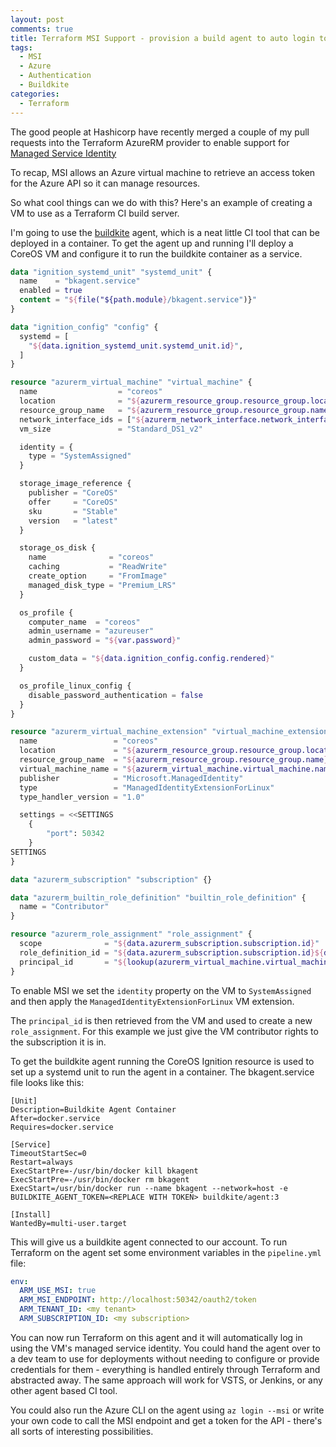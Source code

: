 ```yaml
---
layout: post
comments: true
title: Terraform MSI Support - provision a build agent to auto login to Azure
tags:
  - MSI
  - Azure
  - Authentication
  - Buildkite
categories:
  - Terraform
---
```


The good people at Hashicorp have recently merged a couple of
my pull requests into the Terraform AzureRM provider to enable
support for [Managed Service Identity](https://docs.microsoft.com/en-us/azure/active-directory/managed-service-identity/overview)

To recap, MSI allows an Azure virtual machine to retrieve an access
token for the Azure API so it can manage resources.

So what cool things can we do with this? Here's an example of creating
a VM to use as a Terraform CI build server.

I'm going to use the [buildkite](https://buildkite.com) agent, which is
a neat little CI tool that can be deployed in a container. To get
the agent up and running I'll deploy a CoreOS VM and configure it
to run the buildkite container as a service.

```terraform
data "ignition_systemd_unit" "systemd_unit" {
  name    = "bkagent.service"
  enabled = true
  content = "${file("${path.module}/bkagent.service")}"
}

data "ignition_config" "config" {
  systemd = [
    "${data.ignition_systemd_unit.systemd_unit.id}",
  ]
}

resource "azurerm_virtual_machine" "virtual_machine" {
  name                  = "coreos"
  location              = "${azurerm_resource_group.resource_group.location}"
  resource_group_name   = "${azurerm_resource_group.resource_group.name}"
  network_interface_ids = ["${azurerm_network_interface.network_interface.id}"]
  vm_size               = "Standard_DS1_v2"

  identity = {
    type = "SystemAssigned"
  }

  storage_image_reference {
    publisher = "CoreOS"
    offer     = "CoreOS"
    sku       = "Stable"
    version   = "latest"
  }

  storage_os_disk {
    name              = "coreos"
    caching           = "ReadWrite"
    create_option     = "FromImage"
    managed_disk_type = "Premium_LRS"
  }

  os_profile {
    computer_name  = "coreos"
    admin_username = "azureuser"
    admin_password = "${var.password}"

    custom_data = "${data.ignition_config.config.rendered}"
  }

  os_profile_linux_config {
    disable_password_authentication = false
  }
}

resource "azurerm_virtual_machine_extension" "virtual_machine_extension" {
  name                 = "coreos"
  location             = "${azurerm_resource_group.resource_group.location}"
  resource_group_name  = "${azurerm_resource_group.resource_group.name}"
  virtual_machine_name = "${azurerm_virtual_machine.virtual_machine.name}"
  publisher            = "Microsoft.ManagedIdentity"
  type                 = "ManagedIdentityExtensionForLinux"
  type_handler_version = "1.0"

  settings = <<SETTINGS
    {
        "port": 50342
    }
SETTINGS
}

data "azurerm_subscription" "subscription" {}

data "azurerm_builtin_role_definition" "builtin_role_definition" {
  name = "Contributor"
}

resource "azurerm_role_assignment" "role_assignment" {
  scope              = "${data.azurerm_subscription.subscription.id}"
  role_definition_id = "${data.azurerm_subscription.subscription.id}${data.azurerm_builtin_role_definition.builtin_role_definition.id}"
  principal_id       = "${lookup(azurerm_virtual_machine.virtual_machine.identity[0], "principal_id")}"
}
```

To enable MSI we set the `identity` property on the VM to `SystemAssigned`
and then apply the `ManagedIdentityExtensionForLinux` VM extension.

The `principal_id` is then retrieved from the VM and used to create a new
`role_assignment`. For this example we just give the VM contributor rights
to the subscription it is in.

To get the buildkite agent running the CoreOS Ignition resource
is used to set up a systemd unit to run the agent in a container.
The bkagent.service file looks like this:

```
[Unit]
Description=Buildkite Agent Container
After=docker.service
Requires=docker.service

[Service]
TimeoutStartSec=0
Restart=always
ExecStartPre=-/usr/bin/docker kill bkagent
ExecStartPre=-/usr/bin/docker rm bkagent
ExecStart=/usr/bin/docker run --name bkagent --network=host -e BUILDKITE_AGENT_TOKEN=<REPLACE WITH TOKEN> buildkite/agent:3

[Install]
WantedBy=multi-user.target
```

This will give us a buildkite agent connected to our account. To run Terraform
on the agent set some environment variables in the `pipeline.yml` file:

```yaml
env:
  ARM_USE_MSI: true
  ARM_MSI_ENDPOINT: http://localhost:50342/oauth2/token
  ARM_TENANT_ID: <my tenant>
  ARM_SUBSCRIPTION_ID: <my subscription>
```

You can now run Terraform on this agent and it will automatically log in using
the VM's managed service identity. You could hand the agent over to a dev team to
use for deployments without needing to configure or provide credentials for them - 
everything is handled entirely through Terraform and abstracted away.
The same approach will work for VSTS, or Jenkins, or any other agent based CI tool.

You could also run the Azure CLI on the agent using `az login --msi` or write
your own code to call the MSI endpoint and get a token for the API - there's all
sorts of interesting possibilities.